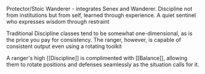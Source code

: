 Protector/Stoic Wanderer - integrates Senex and Wanderer. Discipline not from institutions but from self, learned through experience. A quiet sentinel who expresses wisdom through restraint

Traditional Discipline classes tend to be somewhat one-dimensional, as is the price you pay for consistency. The ranger, however, is capable of consistent output even using a rotating toolkit

A ranger's high [[Discipline]] is complimented with [[Balance]], allowing them to rotate positions and defenses seamlessly as the situation calls for it. 